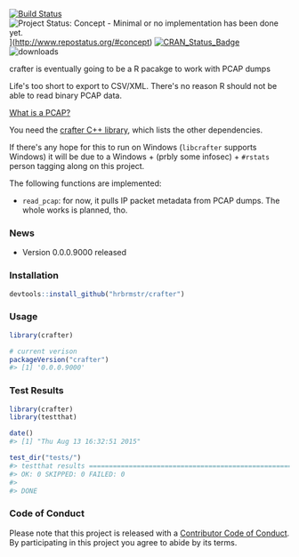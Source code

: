 <!-- README.md is generated from README.Rmd. Please edit that file -->
[![Build Status](https://travis-ci.org/hrbrmstr/crafter.svg)](https://travis-ci.org/hrbrmstr/crafter) ![Project Status: Concept - Minimal or no implementation has been done yet.](http://www.repostatus.org/badges/0.1.0/concept.svg)](<http://www.repostatus.org/#concept>) [![CRAN\_Status\_Badge](http://www.r-pkg.org/badges/version/crafter)](http://cran.r-project.org/web/packages/crafter) ![downloads](http://cranlogs.r-pkg.org/badges/grand-total/crafter)

crafter is eventually going to be a R pacakge to work with PCAP dumps

Life's too short to export to CSV/XML. There's no reason R should not be able to read binary PCAP data.

[What is a PCAP?](https://en.wikipedia.org/wiki/Pcap)

You need the [crafter C++ library](https://github.com/pellegre/libcrafter), which lists the other dependencies.

If there's any hope for this to run on Windows (`libcrafter` supports Windows) it will be due to a Windows + (prbly some infosec) + `#rstats` person tagging along on this project.

The following functions are implemented:

-   `read_pcap`: for now, it pulls IP packet metadata from PCAP dumps. The whole works is planned, tho.

### News

-   Version 0.0.0.9000 released

### Installation

``` r
devtools::install_github("hrbrmstr/crafter")
```

### Usage

``` r
library(crafter)

# current verison
packageVersion("crafter")
#> [1] '0.0.0.9000'
```

### Test Results

``` r
library(crafter)
library(testthat)

date()
#> [1] "Thu Aug 13 16:32:51 2015"

test_dir("tests/")
#> testthat results ========================================================================================================
#> OK: 0 SKIPPED: 0 FAILED: 0
#> 
#> DONE
```

### Code of Conduct

Please note that this project is released with a [Contributor Code of Conduct](CONDUCT.md). By participating in this project you agree to abide by its terms.
